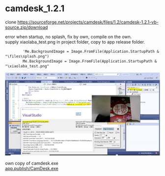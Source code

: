 # camdesk_1.2.1
clone https://sourceforge.net/projects/camdesk/files/1.2/camdesk-1.2.1-vb-source.zip/download  

error when startup, no splash, fix by own, compile on the own.  
supply xiaolaba_test.png in project folder, copy to app release folder.  
```
        'Me.BackgroundImage = Image.FromFile(Application.StartupPath & "\files\splash.png")
        Me.BackgroundImage = Image.FromFile(Application.StartupPath & "\xiaolaba_test.png"
```

![xiaolaba_test_done.JPG](xiaolaba_test_done.JPG)

own copy of camdesk.exe  
[app.publish/CamDesk.exe](app.publish/CamDesk.exe)  
